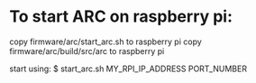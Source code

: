 To start ARC on raspberry pi:
=============================
copy firmware/arc/start_arc.sh to raspberry pi
copy firmware/arc/build/src/arc to raspberry pi

start using:
$ start_arc.sh MY_RPI_IP_ADDRESS PORT_NUMBER



